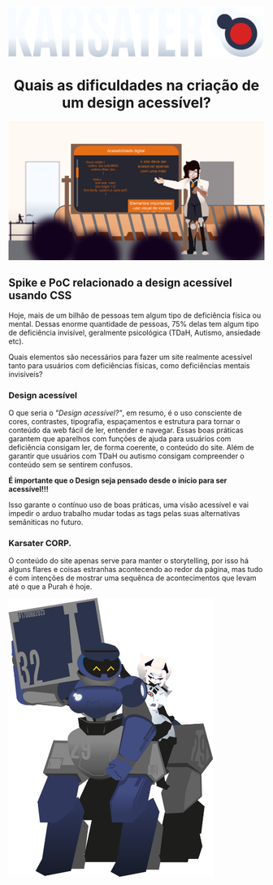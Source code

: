 <img src="./src/assets/img/icons/KarsaterLogoCorBranca.svg" align="center" draggble=false>

<h1 align="center"> Quais as dificuldades na criação de um design acessível?</h1>
<img src="./src/assets/img/purahJovemCurso.jpg">
<h2>Spike e PoC relacionado a design acessível usando CSS</h2>
<p>Hoje, mais de um bilhão de pessoas tem algum tipo de deficiência física ou mental. Dessas enorme quantidade de pessoas, 75% delas tem algum tipo de deficiência invisível, geralmente psicológica (TDaH, Autismo, ansiedade etc).
<p>Quais elementos são necessários para fazer um site realmente acessível tanto para usuários com deficiências físicas, como deficiências mentais invisíveis?</p>

<h3>Design acessível</h3>
<p> O que seria o <i>"Design acessível?"</i>, em resumo, é o uso consciente de cores, contrastes, tipografia, espaçamentos e estrutura para tornar o conteúdo da web fácil de ler, entender e navegar. Essas boas práticas garantem que aparelhos com funções de ajuda para usuários com deficiência consigam ler, de forma coerente, o conteúdo do site. Além de garantir que usuários com TDaH ou autismo consigam compreender o conteúdo sem se sentirem confusos.
<p><b>É importante que o Design seja pensado desde o início para ser acessível!!!</b></p>
<p>Isso garante o contínuo uso de boas práticas, uma visão acessível e vai impedir o arduo trabalho mudar todas as tags pelas suas alternativas semâniticas no futuro.</p>

<h3>Karsater CORP.</h3>
<P>O conteúdo do site apenas serve para manter o storytelling, por isso há alguns flares e coisas estranhas acontecendo ao redor da página, mas tudo é com intenções de mostrar uma sequênca de acontecimentos que levam até o que a Purah é hoje.</p>

<img src="./src/assets/img/Velvet e Purah.svg" width="80%">